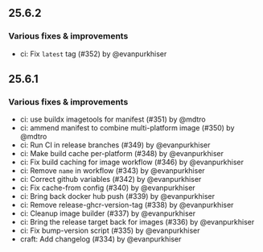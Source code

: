 ## 25.6.2

### Various fixes & improvements

- ci: Fix `latest` tag (#352) by @evanpurkhiser

## 25.6.1

### Various fixes & improvements

- ci: use buildx imagetools for manifest (#351) by @mdtro
- ci: ammend manifest to combine multi-platform image (#350) by @mdtro
- ci: Run CI in release branches (#349) by @evanpurkhiser
- ci: Make build cache per-platform (#348) by @evanpurkhiser
- ci: Fix build caching for image workflow (#346) by @evanpurkhiser
- ci: Remove `name` in workflow (#343) by @evanpurkhiser
- ci: Correct github variables (#342) by @evanpurkhiser
- ci: Fix cache-from config (#340) by @evanpurkhiser
- ci: Bring back docker hub push (#339) by @evanpurkhiser
- ci: Remove release-ghcr-version-tag (#338) by @evanpurkhiser
- ci: Cleanup image builder (#337) by @evanpurkhiser
- ci: Bring the release target back for images (#336) by @evanpurkhiser
- ci: Fix bump-version script (#335) by @evanpurkhiser
- craft: Add changelog (#334) by @evanpurkhiser

